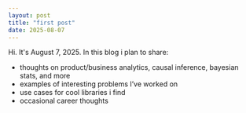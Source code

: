 ```yaml
---
layout: post
title: "first post"
date: 2025-08-07
---
```


Hi. It's August 7, 2025. In this blog i plan to share: 

- thoughts on product/business analytics, causal inference, bayesian stats, and more 
- examples of interesting problems I’ve worked on 
- use cases for cool libraries i find
- occasional career thoughts
